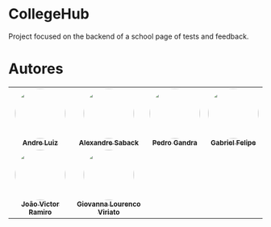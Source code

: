 # CollegeHub
Project focused on the backend of a school page of tests and feedback.

# Autores

<table>
  <tr>
    <td align="center"><a href="https://github.com/AndreLuiz-JService"><img style="border-radius: 50%;" src="https://avatars.githubusercontent.com/u/67371362?v=4" width="100px;" alt=""/><br /><sub><b>Andre Luiz</b></sub></a><br /></td>
    <td align="center"><a href="https://github.com/AlexandreSaback"><img style="border-radius: 50%;" src="https://avatars.githubusercontent.com/u/78316698?v=4" width="100px;" alt=""/><br /><sub><b>Alexandre Saback</b></sub></a><br /></td>
    <td align="center"><a href="https://github.com/PedroG47"><img style="border-radius: 50%;" src="https://avatars.githubusercontent.com/u/49578117?v=4" width="100px;" alt=""/><br /><sub><b>Pedro Gandra</b></sub></a><br />
    <td align="center"><a href="https://github.com/gabrielfelipefelie"><img style="border-radius: 50%;" src="https://avatars.githubusercontent.com/u/79948672?v=4" width="100px;" alt=""/><br /><sub><b>Gabriel Felipe</b></sub></a><br /></td>
  </tr>
  <tr>
    <td align="center"><a href="https://github.com/Jvramiro"><img style="border-radius: 50%;" src="https://avatars.githubusercontent.com/u/85127729?v=4" width="100px;" alt=""/><br /><sub><b>João Victor Ramiro</b></sub></a><br /></td>
    <td align="center"><a href="https://github.com/giovanna-viriato"><img style="border-radius: 50%;" src="https://avatars.githubusercontent.com/u/64810914?v=4" width="100px;" alt=""/><br /><sub><b>Giovanna Lourenco Viriato</b></sub></a><br /></td>
</table>
